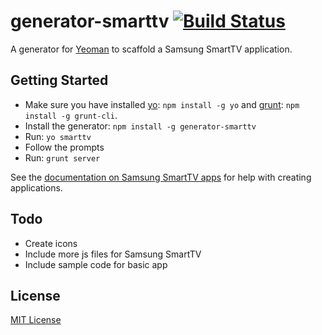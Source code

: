 # generator-smarttv [![Build Status](https://secure.travis-ci.org/eddiemoore/generator-smarttv.png?branch=master)](https://travis-ci.org/eddiemoore/generator-smarttv)

A generator for [Yeoman](http://yeoman.io) to scaffold a Samsung SmartTV application.


## Getting Started

- Make sure you have installed [yo](https://github.com/yeoman/yo): `npm install -g yo` and [grunt](http://gruntjs.com/): `npm install -g grunt-cli`.
- Install the generator: `npm install -g generator-smarttv`
- Run: `yo smarttv`
- Follow the prompts
- Run: `grunt server`

See the [documentation on Samsung SmartTV apps](http://www.samsungdforum.com/guide/) for help with creating applications.

## Todo
- Create icons
- Include more js files for Samsung SmartTV
- Include sample code for basic app

## License

[MIT License](http://en.wikipedia.org/wiki/MIT_License)
